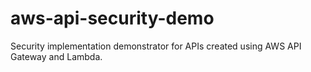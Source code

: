 # aws-api-security-demo
Security implementation demonstrator for APIs created using AWS API Gateway and Lambda.
